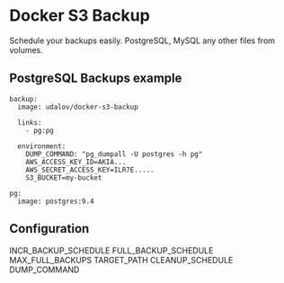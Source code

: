 # Docker S3 Backup

Schedule your backups easily. PostgreSQL, MySQL any other files from volumes.

## PostgreSQL Backups example

```
backup:
  image: udalov/docker-s3-backup

  links:
    - pg:pg

  environment:
    DUMP_COMMAND: "pg_dumpall -U postgres -h pg"
    AWS_ACCESS_KEY_ID=AKIA...
    AWS_SECRET_ACCESS_KEY=ILR7E.....
    S3_BUCKET=my-bucket

pg:
  image: postgres:9.4

```

## Configuration

INCR_BACKUP_SCHEDULE
FULL_BACKUP_SCHEDULE
MAX_FULL_BACKUPS
TARGET_PATH
CLEANUP_SCHEDULE
DUMP_COMMAND
